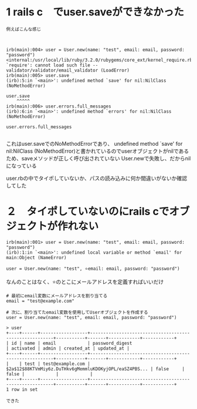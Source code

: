 # 1 rails c　でuser.saveができなかった
```
例えばこんな感じ



irb(main):004> user = User.new(name: "test", email: email, password: "password")
<internal:/usr/local/lib/ruby/3.2.0/rubygems/core_ext/kernel_require.rb>:38:in `require': cannot load such file -- validator/validator/email_validator (LoadError)
irb(main):005> user.save
(irb):5:in `<main>': undefined method `save' for nil:NilClass (NoMethodError)

user.save
    ^^^^^
irb(main):006> user.errors.full_messages
(irb):6:in `<main>': undefined method `errors' for nil:NilClass (NoMethodError)

user.errors.full_messages


```
これはuser.saveでのNoMethodErrorであり、
 undefined method `save' for nil:NilClass (NoMethodError)と書かれているのでuserオブジェクトがnilであるため、saveメソッドが正しく呼び出されていない
 User.newで失敗し、だからnilになっている

 user.rbの中でタイポしていないか、パスの読み込みに何か間違いがないか確認してした
 
# ２　タイポしていないのにrails cでオブジェクトが作れない
```
irb(main):001> user = User.new(name: "test", email: email, password: "password")
(irb):1:in `<main>': undefined local variable or method `email' for main:Object (NameError)

user = User.new(name: "test", ⭐️email: email, password: "password")
```

なんのことはなく、⭐️のとこにメールアドレスを定義すればいいだけ

```
# 最初にemail変数にメールアドレスを割り当てる
email = "test@example.com"

# 次に、割り当てたemail変数を使用してUserオブジェクトを作成する
user = User.new(name: "test", email: email, password: "password")

> user
+----+------+------------------+--------------------------------------------------------+-----------+-------+------------+------------+
| id | name | email            | password_digest                                        | activated | admin | created_at | updated_at |
+----+------+------------------+--------------------------------------------------------+-----------+-------+------------+------------+
|    | test | test@example.com | $2a$12$88KTVmMiy6z.DuTHkv6gMemmluKDOKyjOPL/eaSZ4PBS... | false     | false |            |            |
+----+------+------------------+--------------------------------------------------------+-----------+-------+------------+------------+
1 row in set

できた
```

